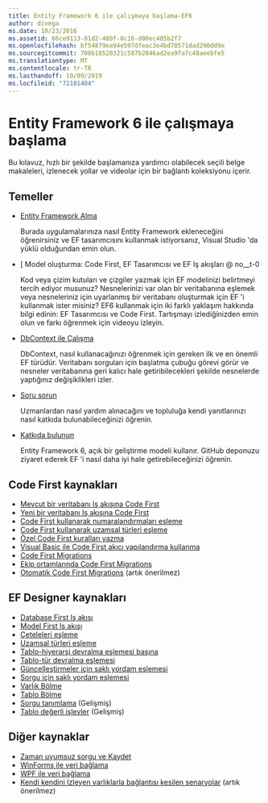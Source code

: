 ```yaml
---
title: Entity Framework 6 ile çalışmaya başlama-EF6
author: divega
ms.date: 10/23/2016
ms.assetid: 66ce9113-81d2-480f-8c16-d00ec405b2f7
ms.openlocfilehash: bf54879ea94e597dfeac3e4bd70571dad290dd9e
ms.sourcegitcommit: 708b18520321c587b2046ad2ea9fa7c48aeebfe5
ms.translationtype: MT
ms.contentlocale: tr-TR
ms.lasthandoff: 10/09/2019
ms.locfileid: "72181404"
---
```

# <a name="get-started-with-entity-framework-6"></a>Entity Framework 6 ile çalışmaya başlama

Bu kılavuz, hızlı bir şekilde başlamanıza yardımcı olabilecek seçili belge makaleleri, izlenecek yollar ve videolar için bir bağlantı koleksiyonu içerir.

## <a name="fundamentals"></a>Temeller

* [Entity Framework Alma](~/ef6/fundamentals/install.md)

  Burada uygulamalarınıza nasıl Entity Framework ekleneceğini öğrenirsiniz ve EF tasarımcısını kullanmak istiyorsanız, Visual Studio 'da yüklü olduğundan emin olun.

* [ Model oluşturma: Code First, EF Tasarımcısı ve EF Iş akışları @ no__t-0

  Kod veya çizim kutuları ve çizgiler yazmak için EF modelinizi belirtmeyi tercih ediyor musunuz?
Nesnelerinizi var olan bir veritabanına eşlemek veya nesneleriniz için uyarlanmış bir veritabanı oluşturmak için EF 'i kullanmak ister misiniz?
EF6 kullanmak için iki farklı yaklaşım hakkında bilgi edinin: EF Tasarımcısı ve Code First.
Tartışmayı izlediğinizden emin olun ve farkı öğrenmek için videoyu izleyin.

* [DbContext ile Çalışma](~/ef6/fundamentals/working-with-dbcontext.md)

  DbContext, nasıl kullanacağınızı öğrenmek için gereken ilk ve en önemli EF türüdür. Veritabanı sorguları için başlatma çubuğu görevi görür ve nesneler veritabanına geri kalıcı hale getiribilecekleri şekilde nesnelerde yaptığınız değişiklikleri izler.

* [Soru sorun](~/ef6/resources/get-help.md)

  Uzmanlardan nasıl yardım alınacağını ve topluluğa kendi yanıtlarınızı nasıl katkıda bulunabileceğinizi öğrenin.

* [Katkıda bulunun](https://github.com/aspnet/EntityFramework6/)

  Entity Framework 6, açık bir geliştirme modeli kullanır. GitHub deponuzu ziyaret ederek EF 'i nasıl daha iyi hale getirebileceğinizi öğrenin.

## <a name="code-first-resources"></a>Code First kaynakları

  - [Mevcut bir veritabanı Iş akışına Code First](~/ef6/modeling/code-first/workflows/existing-database.md)
  - [Yeni bir veritabanı Iş akışına Code First](~/ef6/modeling/code-first/workflows/new-database.md)
  - [Code First kullanarak numaralandırmaları eşleme](~/ef6/modeling/code-first/data-types/enums.md)
  - [Code First kullanarak uzamsal türleri eşleme](~/ef6/modeling/code-first/data-types/spatial.md)
  - [Özel Code First kuralları yazma](~/ef6/modeling/code-first/conventions/custom.md)
  - [Visual Basic ile Code First akıcı yapılandırma kullanma](~/ef6/modeling/code-first/fluent/vb.md)
  - [Code First Migrations](~/ef6/modeling/code-first/migrations/index.md)
  - [Ekip ortamlarında Code First Migrations](~/ef6/modeling/code-first/migrations/teams.md)
  - [Otomatik Code First Migrations](~/ef6/modeling/code-first/migrations/automatic.md) (artık önerilmez)

## <a name="ef-designer-resources"></a>EF Designer kaynakları
  - [Database First Iş akışı](~/ef6/modeling/designer/workflows/database-first.md)
  - [Model First Iş akışı](~/ef6/modeling/designer/workflows/model-first.md)
  - [Çeteleleri eşleme](~/ef6/modeling/designer/data-types/enums.md)
  - [Uzamsal türleri eşleme](~/ef6/modeling/designer/data-types/spatial.md)
  - [Tablo-hiyerarşi devralma eşlemesi başına](~/ef6/modeling/designer/inheritance/tph.md)
  - [Tablo-tür devralma eşlemesi](~/ef6/modeling/designer/inheritance/tpt.md)
  - [Güncelleştirmeler için saklı yordam eşlemesi](~/ef6/modeling/designer/stored-procedures/cud.md)
  - [Sorgu için saklı yordam eşlemesi](~/ef6/modeling/designer/stored-procedures/query.md)
  - [Varlık Bölme](~/ef6/modeling/designer/entity-splitting.md)
  - [Tablo Bölme](~/ef6/modeling/designer/table-splitting.md)
  - [Sorgu tanımlama](~/ef6/modeling/designer/advanced/defining-query.md) (Gelişmiş)
  - [Tablo değerli işlevler](~/ef6/modeling/designer/advanced/tvfs.md) (Gelişmiş)

## <a name="other-resources"></a>Diğer kaynaklar
  - [Zaman uyumsuz sorgu ve Kaydet](~/ef6/fundamentals/async.md)
  - [WinForms ile veri bağlama](~/ef6/fundamentals/databinding/winforms.md)
  - [WPF ile veri bağlama](~/ef6/fundamentals/databinding/wpf.md)
  - [Kendi kendini Izleyen varlıklarla bağlantısı kesilen senaryolar](~/ef6/fundamentals/disconnected-entities/self-tracking-entities/walkthrough.md) (artık önerilmez)
